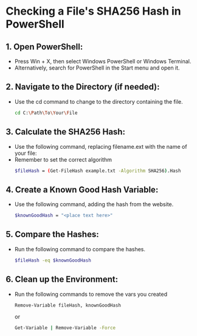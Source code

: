 # Checking a File's SHA256 Hash in PowerShell
## 1. Open PowerShell:
- Press Win + X, then select Windows PowerShell or Windows Terminal.
- Alternatively, search for PowerShell in the Start menu and open it.

## 2. Navigate to the Directory (if needed):
- Use the cd command to change to the directory containing the file.
    ```bash
    cd C:\Path\To\Your\File
    ```

## 3. Calculate the SHA256 Hash:
- Use the following command, replacing filename.ext with the name of your file:
- Remember to set the correct algorithm
    ```bash
    $fileHash = (Get-FileHash example.txt -Algorithm SHA256).Hash
    ```

## 4. Create a Known Good Hash Variable:
- Use the following command, adding the hash from the website.
    ```bash
    $knownGoodHash = "<place text here>"
    ```

## 5. Compare the Hashes:
- Run the following command to compare the hashes.
    ```bash
    $fileHash -eq $knownGoodHash
    ```

## 6. Clean up the Environment:  
- Run the following commands to remove the vars you created
    ```bash
    Remove-Variable fileHash, knownGoodHash
    ```
    or
    ```bash
    Get-Variable | Remove-Variable -Force
    ```
